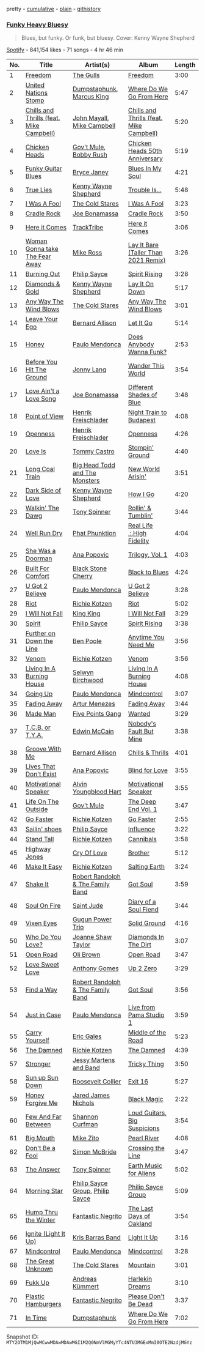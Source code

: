 pretty - [cumulative](/playlists/cumulative/37i9dQZF1DX9stbPFTxeaB.md) - [plain](/playlists/plain/37i9dQZF1DX9stbPFTxeaB) - [githistory](https://github.githistory.xyz/mackorone/spotify-playlist-archive/blob/main/playlists/plain/37i9dQZF1DX9stbPFTxeaB)

### [Funky Heavy Bluesy](https://open.spotify.com/playlist/37i9dQZF1DX9stbPFTxeaB)

> Blues, but funky\. Or funk, but bluesy\. Cover: Kenny Wayne Shepherd

[Spotify](https://open.spotify.com/user/spotify) - 841,154 likes - 71 songs - 4 hr 46 min

| No. | Title | Artist(s) | Album | Length |
|---|---|---|---|---|
| 1 | [Freedom](https://open.spotify.com/track/3VpiTc2hSR4X5VUYQ5Td4Y) | [The Gulls](https://open.spotify.com/artist/2n0FlGHc3OxI0x2WI39BEc) | [Freedom](https://open.spotify.com/album/7sv8d8tHuZTRzEmEOQFeoj) | 3:00 |
| 2 | [United Nations Stomp](https://open.spotify.com/track/0BT3RQsdS84xswE0YHkJo2) | [Dumpstaphunk](https://open.spotify.com/artist/6LvO4vaTTJhCAdpITMpDvC), [Marcus King](https://open.spotify.com/artist/0FeWKiZSwBRdGzqeCdlH1a) | [Where Do We Go From Here](https://open.spotify.com/album/4fd3Nnb4bn3rERllCnKFxR) | 5:47 |
| 3 | [Chills and Thrills \(feat\. Mike Campbell\)](https://open.spotify.com/track/3O4lx0iWB6jVKAFcJ07C8n) | [John Mayall](https://open.spotify.com/artist/5s4z3mRAE7nxE3jjft8J3h), [Mike Campbell](https://open.spotify.com/artist/3D7yLi22OE0n2gUPzWXhjc) | [Chills and Thrills \(feat\. Mike Campbell\)](https://open.spotify.com/album/60e22k3sYb5f9lz3fuzlZ3) | 5:20 |
| 4 | [Chicken Heads](https://open.spotify.com/track/0Mc5onRXu2mgLHgb0nfFxe) | [Gov't Mule](https://open.spotify.com/artist/5zoKOcTDI9EMOhGNaxL708), [Bobby Rush](https://open.spotify.com/artist/7LdFlcnzWpySPKngmFCnLi) | [Chicken Heads 50th Anniversary](https://open.spotify.com/album/6VOnwHoW4Hn2mxZt7HXzaR) | 5:19 |
| 5 | [Funky Guitar Blues](https://open.spotify.com/track/2dqkDzJPwSIduZlKJh0lvB) | [Bryce Janey](https://open.spotify.com/artist/09ZFZmc7XNCwnDYB3R48qr) | [Blues In My Soul](https://open.spotify.com/album/1ULW18kqQ47Qp3YUATkvFQ) | 4:21 |
| 6 | [True Lies](https://open.spotify.com/track/1vcUlV02bvKQn6ryzZqDVL) | [Kenny Wayne Shepherd](https://open.spotify.com/artist/1riHqX633Kup3mJAw8WR8p) | [Trouble Is...](https://open.spotify.com/album/1ODpJWe2bymqj4DyJfuBE9) | 5:48 |
| 7 | [I Was A Fool](https://open.spotify.com/track/0yLT3sSQU6TkLdlbq0mHm4) | [The Cold Stares](https://open.spotify.com/artist/0hLLs7dOw0Z1XBFFrLSDln) | [I Was A Fool](https://open.spotify.com/album/3NvKMJA950Tz5xx1CwOoRH) | 3:23 |
| 8 | [Cradle Rock](https://open.spotify.com/track/0OVWOIMbfPWn2aVEzTclkN) | [Joe Bonamassa](https://open.spotify.com/artist/2SNzxY1OsSCHBLVi77mpPQ) | [Cradle Rock](https://open.spotify.com/album/6Y2mu4qftaYr1ETmK50BJA) | 3:50 |
| 9 | [Here it Comes](https://open.spotify.com/track/6h8p747HBdGCua6nTVpnYg) | [TrackTribe](https://open.spotify.com/artist/4YKdSLESMOqzq5QSMAjCmv) | [Here it Comes](https://open.spotify.com/album/0BPIg1qCg8BVVQKTwYLOOU) | 3:06 |
| 10 | [Woman Gonna take The Fear Away](https://open.spotify.com/track/1bk3JiDGZIRlU6iWperLGf) | [Mike Ross](https://open.spotify.com/artist/5czSB0z5jZnHr9zV37RU1h) | [Lay It Bare \(Taller Than 2021 Remix\)](https://open.spotify.com/album/4Kt5fmBWMROZNAEUTTS87P) | 3:26 |
| 11 | [Burning Out](https://open.spotify.com/track/5abyTR9t1SuyS8YAQZd6xA) | [Philip Sayce](https://open.spotify.com/artist/5Npr4HpRE8YlsisRjN9T8h) | [Spirit Rising](https://open.spotify.com/album/3dQKiRCBLOnvRmfcTCJP0H) | 3:28 |
| 12 | [Diamonds & Gold](https://open.spotify.com/track/6ih0RIVI5ZVOOGpYBzV9rd) | [Kenny Wayne Shepherd](https://open.spotify.com/artist/1riHqX633Kup3mJAw8WR8p) | [Lay It On Down](https://open.spotify.com/album/4D8k0XAtsNjWmRWqjxaYIR) | 5:17 |
| 13 | [Any Way The Wind Blows](https://open.spotify.com/track/06v3DtMzR1u8XwNkEy8OEp) | [The Cold Stares](https://open.spotify.com/artist/0hLLs7dOw0Z1XBFFrLSDln) | [Any Way The Wind Blows](https://open.spotify.com/album/1uPRDVR48w703zWvbd0Jt5) | 3:01 |
| 14 | [Leave Your Ego](https://open.spotify.com/track/5lCrGrjeBufzZNUWyZuMH2) | [Bernard Allison](https://open.spotify.com/artist/0oLmGtqMpKAAVNJyJ71AcI) | [Let It Go](https://open.spotify.com/album/6iMMxMoKbZbW2jcE8J3udJ) | 5:14 |
| 15 | [Honey](https://open.spotify.com/track/4gvttoQ87qNDYrtVX5TlHG) | [Paulo Mendonca](https://open.spotify.com/artist/5IXO0yGQMScYQMsWg6L8YG) | [Does Anybody Wanna Funk?](https://open.spotify.com/album/76rkieGPYIWF101l5gmg4t) | 2:53 |
| 16 | [Before You Hit The Ground](https://open.spotify.com/track/6X3oobD0XUStLRoCciGEmj) | [Jonny Lang](https://open.spotify.com/artist/5rX1EodZfwxmW4fQX2Caot) | [Wander This World](https://open.spotify.com/album/4ZscZNV7mVZupyotq52wLG) | 3:54 |
| 17 | [Love Ain't a Love Song](https://open.spotify.com/track/50ttL5XmiGyYscxnJKJy2R) | [Joe Bonamassa](https://open.spotify.com/artist/2SNzxY1OsSCHBLVi77mpPQ) | [Different Shades of Blue](https://open.spotify.com/album/3g3H58t89gy5HS6e9oaIos) | 3:48 |
| 18 | [Point of View](https://open.spotify.com/track/7xvRzWO7VuKSiQM1BWkEcs) | [Henrik Freischlader](https://open.spotify.com/artist/2RQuyY0nQqKOtzhBhghSGu) | [Night Train to Budapest](https://open.spotify.com/album/0xGYLsyGj4WMxXS7rj1nJc) | 4:08 |
| 19 | [Openness](https://open.spotify.com/track/6H4ur69PVIZJlX60jTntAM) | [Henrik Freischlader](https://open.spotify.com/artist/2RQuyY0nQqKOtzhBhghSGu) | [Openness](https://open.spotify.com/album/0Px0ciCMhvJY1gMhjL7Cgp) | 4:26 |
| 20 | [Love Is](https://open.spotify.com/track/0Q8GkrbDpLqAls58k0K2Tu) | [Tommy Castro](https://open.spotify.com/artist/3qcmjQYtotraA2JrvN8165) | [Stompin' Ground](https://open.spotify.com/album/7idEcyqOmmK3iYlr8mmTti) | 4:40 |
| 21 | [Long Coal Train](https://open.spotify.com/track/0S9mn8M7ZTfwXxPLxsdLOJ) | [Big Head Todd and The Monsters](https://open.spotify.com/artist/1lOQRP0UJWmpoDWBa8PB0B) | [New World Arisin'](https://open.spotify.com/album/2Kf2bhjzeCBhv2oT7ErMD4) | 3:51 |
| 22 | [Dark Side of Love](https://open.spotify.com/track/6EbzWtH5vZb9gq39Ql8XYI) | [Kenny Wayne Shepherd](https://open.spotify.com/artist/1riHqX633Kup3mJAw8WR8p) | [How I Go](https://open.spotify.com/album/4eCuv1pfX4HHc1pl2uKcCg) | 4:20 |
| 23 | [Walkin' The Dawg](https://open.spotify.com/track/6xHzY67lLIJNdxbR5LxZ5S) | [Tony Spinner](https://open.spotify.com/artist/6JhsZANOSVD2dnJt1ZHr3z) | [Rollin' & Tumblin'](https://open.spotify.com/album/4GMf9XTF6WJSh6Eh8cm6Up) | 3:44 |
| 24 | [Well Run Dry](https://open.spotify.com/track/0dlfcbC2ecv3RS94noopTd) | [Phat Phunktion](https://open.spotify.com/artist/3afwdwY97SMtIdnUsPTpQT) | [Real Life .:.High Fidelity](https://open.spotify.com/album/71w5yv26R3yqlxpDs1KqWh) | 4:04 |
| 25 | [She Was a Doorman](https://open.spotify.com/track/1CgGro1rXhkxs7LviofPyT) | [Ana Popovic](https://open.spotify.com/artist/5kPUAJihniO5WfEfbOCjLf) | [Trilogy, Vol\. 1](https://open.spotify.com/album/7M78ou62qwyei46ZvdPorP) | 4:03 |
| 26 | [Built For Comfort](https://open.spotify.com/track/34GVdYe8z3z7H7gylc3mCw) | [Black Stone Cherry](https://open.spotify.com/artist/6WMo39FU3nrpSz3qMgRKug) | [Black to Blues](https://open.spotify.com/album/6W4rQeptwzL84iC4fb7TuI) | 4:24 |
| 27 | [U Got 2 Believe](https://open.spotify.com/track/6zfMpiPa0x1nEcAF0FH8sx) | [Paulo Mendonca](https://open.spotify.com/artist/5IXO0yGQMScYQMsWg6L8YG) | [U Got 2 Believe](https://open.spotify.com/album/4i6X6nAuZBqLczL9gQgMCi) | 3:28 |
| 28 | [Riot](https://open.spotify.com/track/0tAXV5rJfrMcqTOPNzv9og) | [Richie Kotzen](https://open.spotify.com/artist/6nYo7m5cO64bANRvilwVBb) | [Riot](https://open.spotify.com/album/2PSA0hNLqgBVBOa0lciwPt) | 5:02 |
| 29 | [I Will Not Fall](https://open.spotify.com/track/0YLdPhWCwvYk3olzObwcZW) | [King King](https://open.spotify.com/artist/4SXsNXgRundFdewI58vbZT) | [I Will Not Fall](https://open.spotify.com/album/4FF8p2iHolmxGXmkWpEBdJ) | 3:29 |
| 30 | [Spirit](https://open.spotify.com/track/0G1p6qY60TM9fT3v9iHRdF) | [Philip Sayce](https://open.spotify.com/artist/5Npr4HpRE8YlsisRjN9T8h) | [Spirit Rising](https://open.spotify.com/album/3dQKiRCBLOnvRmfcTCJP0H) | 3:38 |
| 31 | [Further on Down the Line](https://open.spotify.com/track/4S0SOJFgn62SS3Tir84aCF) | [Ben Poole](https://open.spotify.com/artist/3MQuQtVNJG9SchM1l2CTm3) | [Anytime You Need Me](https://open.spotify.com/album/7utRyQ51kDmzNU24doZANL) | 3:56 |
| 32 | [Venom](https://open.spotify.com/track/3IxskaJgntwUcXt9SK3LhL) | [Richie Kotzen](https://open.spotify.com/artist/6nYo7m5cO64bANRvilwVBb) | [Venom](https://open.spotify.com/album/6GgERv1qetGC5yzId0hTRD) | 3:56 |
| 33 | [Living In A Burning House](https://open.spotify.com/track/0dXY4cKAKXZ74B41vclGlu) | [Selwyn Birchwood](https://open.spotify.com/artist/47HxYwXgJsfyQN08FpXfxD) | [Living In A Burning House](https://open.spotify.com/album/0iZ7zjxkdJVCaImg2EJZzB) | 4:08 |
| 34 | [Going Up](https://open.spotify.com/track/784KWAUgpgpzWnwaCQzi5k) | [Paulo Mendonca](https://open.spotify.com/artist/5IXO0yGQMScYQMsWg6L8YG) | [Mindcontrol](https://open.spotify.com/album/2wtFYPfuLvIZmSeu9ohh7t) | 3:07 |
| 35 | [Fading Away](https://open.spotify.com/track/7FpFxqvwMMR4j1Yi1vndpK) | [Artur Menezes](https://open.spotify.com/artist/0NxpILfCjl6UcOxMMMp8fo) | [Fading Away](https://open.spotify.com/album/4rbAfXhaS3CKaDGSfaK9Jb) | 3:44 |
| 36 | [Made Man](https://open.spotify.com/track/6yc6bMZVPQHR06a8H1WOmG) | [Five Points Gang](https://open.spotify.com/artist/0vZOdMJGMaCZ8SJCzciy0B) | [Wanted](https://open.spotify.com/album/7BoDAUUVu2xqWTyYVkDG9m) | 3:29 |
| 37 | [T.C.B\. or T.Y.A.](https://open.spotify.com/track/0bpdYlt8oPbGeBZb3gDdZk) | [Edwin McCain](https://open.spotify.com/artist/0L6Gwm0JDrgIQJfjarWSUR) | [Nobody's Fault But Mine](https://open.spotify.com/album/6Ft9rsJU1EN1tKUcjOFCaC) | 3:38 |
| 38 | [Groove With Me](https://open.spotify.com/track/2VaKZQ6d3qY0roo4E1Hapg) | [Bernard Allison](https://open.spotify.com/artist/0oLmGtqMpKAAVNJyJ71AcI) | [Chills & Thrills](https://open.spotify.com/album/3NAEXb8fdzzi9umXkF36J5) | 4:01 |
| 39 | [Lives That Don't Exist](https://open.spotify.com/track/0X4vLevfEeJIgjVpKedbgK) | [Ana Popovic](https://open.spotify.com/artist/5kPUAJihniO5WfEfbOCjLf) | [Blind for Love](https://open.spotify.com/album/6l5J6OqjFMWGhv9132gs83) | 3:55 |
| 40 | [Motivational Speaker](https://open.spotify.com/track/6PJE3j017zKto7sv2wUrNy) | [Alvin Youngblood Hart](https://open.spotify.com/artist/1pmIo6ASaJG24wmYoyxjwG) | [Motivational Speaker](https://open.spotify.com/album/7AJJXxJIYOUkMZzYY0xXOO) | 3:55 |
| 41 | [Life On The Outside](https://open.spotify.com/track/2iufE5GZ6UobPZgMU8Qh5A) | [Gov't Mule](https://open.spotify.com/artist/5zoKOcTDI9EMOhGNaxL708) | [The Deep End Vol\. 1](https://open.spotify.com/album/378K25f02JVVcrMbeL6Pp1) | 3:47 |
| 42 | [Go Faster](https://open.spotify.com/track/7qLq9x0er8eP04MIaxwK0Y) | [Richie Kotzen](https://open.spotify.com/artist/6nYo7m5cO64bANRvilwVBb) | [Go Faster](https://open.spotify.com/album/6C33RIIcD7Q0Sx0APSfpm5) | 2:55 |
| 43 | [Sailin' shoes](https://open.spotify.com/track/7i3Nj3LFRVSyn4dzYzAVVu) | [Philip Sayce](https://open.spotify.com/artist/5Npr4HpRE8YlsisRjN9T8h) | [Influence](https://open.spotify.com/album/3iUPd1kl1Nqh2AtgsgXgdF) | 3:22 |
| 44 | [Stand Tall](https://open.spotify.com/track/4oIHLOhwRr8yTFZWmyKyZq) | [Richie Kotzen](https://open.spotify.com/artist/6nYo7m5cO64bANRvilwVBb) | [Cannibals](https://open.spotify.com/album/5Qg3Qy7qI2UiSp76xIBYKC) | 3:58 |
| 45 | [Highway Jones](https://open.spotify.com/track/4No7vBUnNaJ76hOCMiWr5l) | [Cry Of Love](https://open.spotify.com/artist/6CKsSefAf4rhCQnrEmygFX) | [Brother](https://open.spotify.com/album/2fX9niq6mAumSozu4KnPmB) | 5:12 |
| 46 | [Make It Easy](https://open.spotify.com/track/60zfRewsKIpbmDQXImKW2C) | [Richie Kotzen](https://open.spotify.com/artist/6nYo7m5cO64bANRvilwVBb) | [Salting Earth](https://open.spotify.com/album/0pVOdsazkMxlwse9tHlBlv) | 3:24 |
| 47 | [Shake It](https://open.spotify.com/track/2uKt3YMVIDuEDY2xH1jZFz) | [Robert Randolph & The Family Band](https://open.spotify.com/artist/4xac3zhHlBm5QDxbZeqgeR) | [Got Soul](https://open.spotify.com/album/2WWqqmFSB4jFEnnRwngeSB) | 3:59 |
| 48 | [Soul On Fire](https://open.spotify.com/track/4Qq0xEgR45Lf7iGpv6t0vD) | [Saint Jude](https://open.spotify.com/artist/5bk7jL6NrCWUqdtZ6t9m8z) | [Diary of a Soul Fiend](https://open.spotify.com/album/5doTWaDPG8coY3SR6SQQc3) | 3:44 |
| 49 | [Vixen Eyes](https://open.spotify.com/track/4KIY1A23VXJZjSlaRFzgTC) | [Gugun Power Trio](https://open.spotify.com/artist/0QnRd6i7Da4louZggkoFrg) | [Solid Ground](https://open.spotify.com/album/75DywChZtKY2f4xAKBrAso) | 4:16 |
| 50 | [Who Do You Love?](https://open.spotify.com/track/4v4zFRDRkXyGPTRyYur26i) | [Joanne Shaw Taylor](https://open.spotify.com/artist/3FmTlY1F9dQyRursrsUaU7) | [Diamonds In The Dirt](https://open.spotify.com/album/7qev8XrmWI1pqJBkXqLcVT) | 3:07 |
| 51 | [Open Road](https://open.spotify.com/track/4kAOHwPEBawS1znACiyuqA) | [Oli Brown](https://open.spotify.com/artist/2b5hTGWhfcA88PyeZAJ3Ma) | [Open Road](https://open.spotify.com/album/1L2NhLHg4muWzR7cHpriPb) | 3:47 |
| 52 | [Love Sweet Love](https://open.spotify.com/track/1N47m6es1ruoERTpLByl8V) | [Anthony Gomes](https://open.spotify.com/artist/0aBEiafPqEJ3o0yp6gFsHg) | [Up 2 Zero](https://open.spotify.com/album/0PPpXI50qweR3lbhDL0Yb7) | 3:29 |
| 53 | [Find a Way](https://open.spotify.com/track/4PTfrK6IhnTOd7SRpH17EK) | [Robert Randolph & The Family Band](https://open.spotify.com/artist/4xac3zhHlBm5QDxbZeqgeR) | [Got Soul](https://open.spotify.com/album/2WWqqmFSB4jFEnnRwngeSB) | 3:56 |
| 54 | [Just in Case](https://open.spotify.com/track/3lUHPnOMQBlLjkUs6ZpHkI) | [Paulo Mendonca](https://open.spotify.com/artist/5IXO0yGQMScYQMsWg6L8YG) | [Live from Pama Studio 1](https://open.spotify.com/album/2qT9oFDjZSpNiJ7PZPmkXO) | 3:59 |
| 55 | [Carry Yourself](https://open.spotify.com/track/3mAiFmSq6tsZGBAZlpps4H) | [Eric Gales](https://open.spotify.com/artist/3x8RBu8okCCBLi5vnY4UyV) | [Middle of the Road](https://open.spotify.com/album/7egwxXjYLZsui8rZb5cUFL) | 5:23 |
| 56 | [The Damned](https://open.spotify.com/track/7wl9VAQmGJcWTStbeKhKHf) | [Richie Kotzen](https://open.spotify.com/artist/6nYo7m5cO64bANRvilwVBb) | [The Damned](https://open.spotify.com/album/5z3dlL97c6PnI8I0kZDNeo) | 4:39 |
| 57 | [Stronger](https://open.spotify.com/track/0WhojPt9MxY3BCvs1j8QFn) | [Jessy Martens and Band](https://open.spotify.com/artist/4kJMG0aB4UYiKfHA9esWDt) | [Tricky Thing](https://open.spotify.com/album/4aPtimYS5kIEl8d03ToDUz) | 3:50 |
| 58 | [Sun up Sun Down](https://open.spotify.com/track/6AbF06onnnYVZHk0QPVNF8) | [Roosevelt Collier](https://open.spotify.com/artist/7b10aYN6jh7Dai5c4tshD9) | [Exit 16](https://open.spotify.com/album/02n4Aj3cImlUQe70gdTX43) | 5:27 |
| 59 | [Honey Forgive Me](https://open.spotify.com/track/3R4pTT2d7T4oWdDvU3jV4N) | [Jared James Nichols](https://open.spotify.com/artist/2l7Z2HP9bqMaMFSdPP012g) | [Black Magic](https://open.spotify.com/album/7ga1H9kXK01LOnwDGiRRNE) | 2:22 |
| 60 | [Few And Far Between](https://open.spotify.com/track/0yThOHWoOPPUFSW4oA6yT1) | [Shannon Curfman](https://open.spotify.com/artist/2sn2g4lNGlsAoJm15MOM7x) | [Loud Guitars, Big Suspicions](https://open.spotify.com/album/31YVnDFP920mK7VVqU3Fyp) | 3:54 |
| 61 | [Big Mouth](https://open.spotify.com/track/5mCuc8RrujOdKaqQ5dH9so) | [Mike Zito](https://open.spotify.com/artist/4IPDnwurwc0J2tXUty2hO4) | [Pearl River](https://open.spotify.com/album/52ap88GKN1tlssPoePQK0p) | 4:08 |
| 62 | [Don't Be a Fool](https://open.spotify.com/track/4TSxZeL4YBsSL82n21TajD) | [Simon McBride](https://open.spotify.com/artist/4S2kddUZy77NYpLH50f3qC) | [Crossing the Line](https://open.spotify.com/album/1Q1YmewIFPauUvhtlfNPyi) | 3:47 |
| 63 | [The Answer](https://open.spotify.com/track/4gRRWu6UKWASIQzzOzkXUx) | [Tony Spinner](https://open.spotify.com/artist/6JhsZANOSVD2dnJt1ZHr3z) | [Earth Music for Aliens](https://open.spotify.com/album/1NGrtPLYUBjDEpfguARNe3) | 5:02 |
| 64 | [Morning Star](https://open.spotify.com/track/7fZDPth2IuCiUhvkN8OIWS) | [Philip Sayce Group](https://open.spotify.com/artist/2aV2zINHEpRvHLmXl8AaRO), [Philip Sayce](https://open.spotify.com/artist/5Npr4HpRE8YlsisRjN9T8h) | [Philip Sayce Group](https://open.spotify.com/album/3O4ePFcSYhzM4RMHkG5d1j) | 5:09 |
| 65 | [Hump Thru the Winter](https://open.spotify.com/track/4ToOP7lFnj2kyU6L7xUwLB) | [Fantastic Negrito](https://open.spotify.com/artist/5QXLMdpKeByOo5ypH9gT13) | [The Last Days of Oakland](https://open.spotify.com/album/5XgUtV3205kTcgoSLNf8ix) | 3:54 |
| 66 | [Ignite \(Light It Up\)](https://open.spotify.com/track/2Ta32R4qS5k2R4ZBEmVBtJ) | [Kris Barras Band](https://open.spotify.com/artist/241MOvr69jR2U48FW5WbKv) | [Light It Up](https://open.spotify.com/album/6Rqox5C3LdLdqOyd1kcdy3) | 3:16 |
| 67 | [Mindcontrol](https://open.spotify.com/track/1kyIGyqSvT0pdcDdSwFAMV) | [Paulo Mendonca](https://open.spotify.com/artist/5IXO0yGQMScYQMsWg6L8YG) | [Mindcontrol](https://open.spotify.com/album/06RcGnBGNK1BOzGJ8im4D9) | 3:28 |
| 68 | [The Great Unknown](https://open.spotify.com/track/4zBTpUoxrjVMjEYZECuxRi) | [The Cold Stares](https://open.spotify.com/artist/0hLLs7dOw0Z1XBFFrLSDln) | [Mountain](https://open.spotify.com/album/4gcXwCByBlccQEpSRMPPUH) | 3:01 |
| 69 | [Fukk Up](https://open.spotify.com/track/3AKBquVo2xRipnaP9rbMCs) | [Andreas Kümmert](https://open.spotify.com/artist/7z66axlw21NlGzJ18VPmzj) | [Harlekin Dreams](https://open.spotify.com/album/1tiDmCVwb0zg46BADCJ4fQ) | 3:10 |
| 70 | [Plastic Hamburgers](https://open.spotify.com/track/3lWwsRSWeSTXUBTJeuRPPg) | [Fantastic Negrito](https://open.spotify.com/artist/5QXLMdpKeByOo5ypH9gT13) | [Please Don't Be Dead](https://open.spotify.com/album/4EdNTjVzjIxYqEUGPiyiZS) | 3:37 |
| 71 | [In Time](https://open.spotify.com/track/4BVmZWmdjlmJTRBPfiGbjB) | [Dumpstaphunk](https://open.spotify.com/artist/6LvO4vaTTJhCAdpITMpDvC) | [Where Do We Go From Here](https://open.spotify.com/album/4fd3Nnb4bn3rERllCnKFxR) | 7:02 |

Snapshot ID: `MTY2OTM1MjQwMCwwMDAwMDAwMGI1M2Q0NmVlMGMyYTc4NTU3MGExMmI0OTE2NzdjMGYz`
